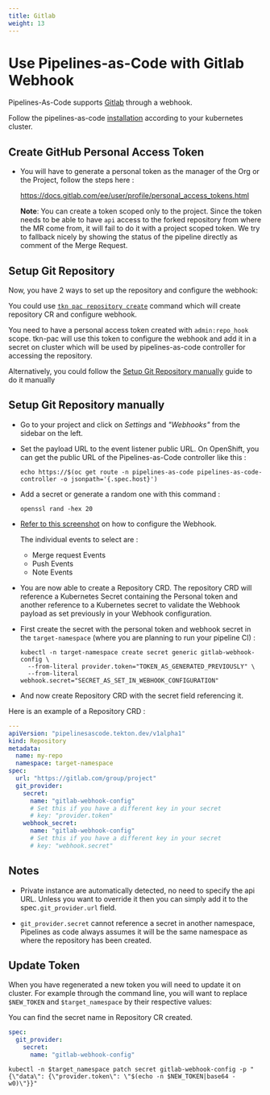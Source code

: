 ```yaml
---
title: Gitlab
weight: 13
---
```


# Use Pipelines-as-Code with Gitlab Webhook

Pipelines-As-Code supports [Gitlab](https://www.gitlab.com) through a webhook.

Follow the pipelines-as-code [installation](/docs/install/installation) according to your kubernetes cluster.

## Create GitHub Personal Access Token

* You will have to generate a personal token as the manager of the Org or the Project,
  follow the steps here :

  <https://docs.gitlab.com/ee/user/profile/personal_access_tokens.html>

  **Note**: You can create a token scoped only to the project. Since the
  token needs to be able to have `api` access to the forked repository from where
  the MR come from, it will fail to do it with a project scoped token. We try
  to fallback nicely by showing the status of the pipeline directly as comment
  of the Merge Request.

## Setup Git Repository

Now, you have 2 ways to set up the repository and configure the webhook:

You could use [`tkn pac repository create`](/docs/guide/cli) command which
  will create repository CR and configure webhook.

  You need to have a personal access token created with `admin:repo_hook` scope. tkn-pac will use this token to configure the
  webhook and add it in a secret on cluster which will be used by pipelines-as-code controller for accessing the repository.

Alternatively, you could follow the [Setup Git Repository manually](#setup-git-repository-manually) guide to do it manually

## Setup Git Repository manually

* Go to your project and click on *Settings* and *"Webhooks"* from the sidebar on the left.

* Set the payload URL to the event listener public URL. On OpenShift, you can get the public URL of the
  Pipelines-as-Code controller like this :

  ```shell
  echo https://$(oc get route -n pipelines-as-code pipelines-as-code-controller -o jsonpath='{.spec.host}')
  ```

* Add a secret or generate a random one with this command  :

  ```shell
  openssl rand -hex 20
  ```

* [Refer to this screenshot](/images/gitlab-add-webhook.png) on how to configure the Webhook.

  The individual  events to select are :

  * Merge request Events
  * Push Events
  * Note Events

* You are now able to create a Repository CRD. The repository CRD will reference a Kubernetes Secret containing the Personal token
and another reference to a Kubernetes secret to validate the Webhook payload as set previously in your Webhook configuration.

* First create the secret with the personal token and webhook secret in the `target-namespace` (where you are planning to run your pipeline CI) :

  ```shell
  kubectl -n target-namespace create secret generic gitlab-webhook-config \
    --from-literal provider.token="TOKEN_AS_GENERATED_PREVIOUSLY" \
    --from-literal webhook.secret="SECRET_AS_SET_IN_WEBHOOK_CONFIGURATION"
  ```

* And now create Repository CRD with the secret field referencing it.

Here is an example of a Repository CRD :

  ```yaml
  ---
  apiVersion: "pipelinesascode.tekton.dev/v1alpha1"
  kind: Repository
  metadata:
    name: my-repo
    namespace: target-namespace
  spec:
    url: "https://gitlab.com/group/project"
    git_provider:
      secret:
        name: "gitlab-webhook-config"
        # Set this if you have a different key in your secret
        # key: "provider.token"
      webhook_secret:
        name: "gitlab-webhook-config"
        # Set this if you have a different key in your secret
        # key: "webhook.secret"
  ```

## Notes

* Private instance are automatically detected, no need to specify the api URL. Unless you want to override it then you can simply add it to the spec`.git_provider.url` field.

* `git_provider.secret` cannot reference a secret in another namespace,
  Pipelines as code always assumes it will be the same namespace as where the
  repository has been created.

## Update Token

When you have regenerated a new token you will need to  update it on cluster.
For example through the command line, you will want to replace `$NEW_TOKEN` and `$target_namespace` by their respective values:

You can find the secret name in Repository CR created.

  ```yaml
  spec:
    git_provider:
      secret:
        name: "gitlab-webhook-config"
  ```

```shell
kubectl -n $target_namespace patch secret gitlab-webhook-config -p "{\"data\": {\"provider.token\": \"$(echo -n $NEW_TOKEN|base64 -w0)\"}}"
```
